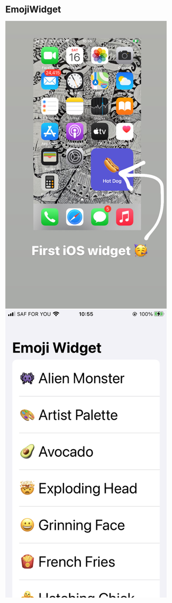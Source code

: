 # EmojiWidget

![screenshot](screenshots/screenshot1.JPG) ![screenshot](screenshots/screenshot3.PNG)
